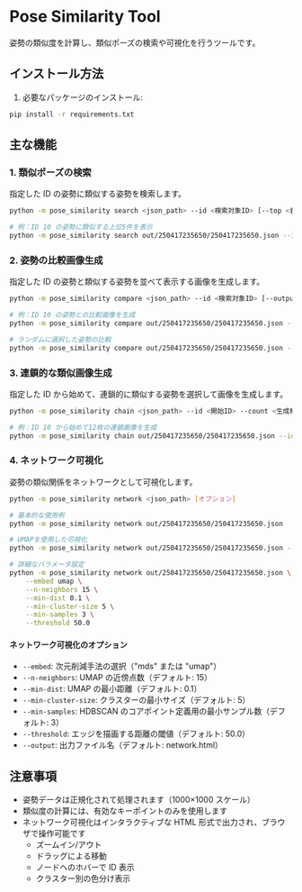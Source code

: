 # Pose Similarity Tool

姿勢の類似度を計算し、類似ポーズの検索や可視化を行うツールです。

## インストール方法

1. 必要なパッケージのインストール:

```bash
pip install -r requirements.txt
```

## 主な機能

### 1. 類似ポーズの検索

指定した ID の姿勢に類似する姿勢を検索します。

```bash
python -m pose_similarity search <json_path> --id <検索対象ID> [--top <表示件数>]

# 例：ID 10 の姿勢に類似する上位5件を表示
python -m pose_similarity search out/250417235650/250417235650.json --id 10 --top 5
```

### 2. 姿勢の比較画像生成

指定した ID の姿勢と類似する姿勢を並べて表示する画像を生成します。

```bash
python -m pose_similarity compare <json_path> --id <検索対象ID> [--output <出力ファイル>]

# 例：ID 10 の姿勢との比較画像を生成
python -m pose_similarity compare out/250417235650/250417235650.json --id 10 --output comparison.jpg

# ランダムに選択した姿勢の比較
python -m pose_similarity compare out/250417235650/250417235650.json --random --count 10
```

### 3. 連鎖的な類似画像生成

指定した ID から始めて、連鎖的に類似する姿勢を選択して画像を生成します。

```bash
python -m pose_similarity chain <json_path> --id <開始ID> --count <生成枚数> [--output <出力ディレクトリ>]

# 例：ID 10 から始めて12枚の連鎖画像を生成
python -m pose_similarity chain out/250417235650/250417235650.json --id 10 --count 12
```

### 4. ネットワーク可視化

姿勢の類似関係をネットワークとして可視化します。

```bash
python -m pose_similarity network <json_path> [オプション]

# 基本的な使用例
python -m pose_similarity network out/250417235650/250417235650.json

# UMAPを使用した可視化
python -m pose_similarity network out/250417235650/250417235650.json --embed umap

# 詳細なパラメータ設定
python -m pose_similarity network out/250417235650/250417235650.json \
    --embed umap \
    --n-neighbors 15 \
    --min-dist 0.1 \
    --min-cluster-size 5 \
    --min-samples 3 \
    --threshold 50.0
```

#### ネットワーク可視化のオプション

- `--embed`: 次元削減手法の選択（"mds" または "umap"）
- `--n-neighbors`: UMAP の近傍点数（デフォルト: 15）
- `--min-dist`: UMAP の最小距離（デフォルト: 0.1）
- `--min-cluster-size`: クラスターの最小サイズ（デフォルト: 5）
- `--min-samples`: HDBSCAN のコアポイント定義用の最小サンプル数（デフォルト: 3）
- `--threshold`: エッジを描画する距離の閾値（デフォルト: 50.0）
- `--output`: 出力ファイル名（デフォルト: network.html）

## 注意事項

- 姿勢データは正規化されて処理されます（1000×1000 スケール）
- 類似度の計算には、有効なキーポイントのみを使用します
- ネットワーク可視化はインタラクティブな HTML 形式で出力され、ブラウザで操作可能です
  - ズームイン/アウト
  - ドラッグによる移動
  - ノードへのホバーで ID 表示
  - クラスター別の色分け表示
